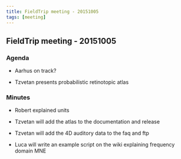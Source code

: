 ```yaml
---
title: FieldTrip meeting - 20151005
tags: [meeting]
---
```


## FieldTrip meeting - 20151005

### Agenda

*  Aarhus on track?

*  Tzvetan presents probabilistic retinotopic atlas

### Minutes

*  Robert explained units

*  Tzvetan will add the atlas to the documentation and release

*  Tzvetan will add the 4D auditory data to the faq and ftp

*  Luca will write an example script on the wiki explaining frequency domain MNE
